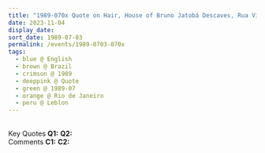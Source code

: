 ```yaml
---
title: "1989-070x Quote on Hair, House of Bruno Jatobá Descaves, Rua Visconde de Albuquerque 517 Apt. 705, Leblon, Rio de Janeiro, Brazil"
date: 2023-11-04
display_date: 
sort_date: 1989-07-03
permalink: /events/1989-0703-070x
tags:
  - blue @ English
  - brown @ Brazil
  - crimson @ 1989
  - deeppink @ Quote
  - green @ 1989-07
  - orange @ Rio de Janeiro
  - peru @ Leblon
---
```


<br>

<wave-list>
  <list-title color="DarkSeaGreen" width="55">Key Quotes</list-title>
  <list-item color="BlanchedAlmond" width="280"><b>Q1:</b> <i></i></list-item>
  <list-item color="Lavender" width="280"><b>Q2:</b> <i></i></list-item>
</wave-list>

<br>

<wave-list>
  <list-title color="DarkSeaGreen" width="55">Comments</list-title>
  <list-item color="BlanchedAlmond" width="280"><b>C1:</b> <i></i></list-item>
  <list-item color="Lavender" width="280"><b>C2:</b> <i></i></list-item>
</wave-list>